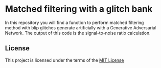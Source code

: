 # Matched filtering with a glitch bank

In this repository you will find a function to perform matched filtering method with blip glitches generate artificially with a Generative Adversarial Network. The output of this code is the signal-to-noise ratio calculation.



## License

This project is licensed under the terms of the [MIT License](/LICENSE.md)
